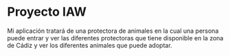 # Proyecto IAW
 
Mi aplicación tratará de una protectora de animales en la cual una persona puede entrar y ver las diferentes protectoras que tiene disponible en la zona de Cádiz  y ver los diferentes animales que puede adoptar.
